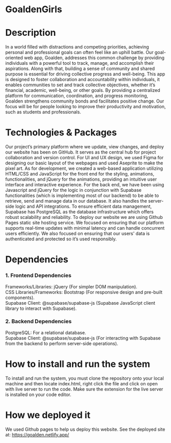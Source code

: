# GoaldenGirls

# Description
In a world filled with distractions and competing priorities, achieving personal and professional goals can often feel like an uphill battle. Our goal-oriented web app, Goalden, addresses this common challenge by providing individuals with a powerful tool to track, manage, and accomplish their aspirations. Along with that, building a sense of community and shared purpose is essential for driving collective progress and well-being. This app is designed to foster collaboration and accountability within individuals, it enables communities to set and track collective objectives, whether it’s financial, academic, well-being, or other goals. By providing a centralized platform for communication, coordination, and progress monitoring, Goalden strengthens community bonds and facilitates positive change. Our focus will be for people looking to improve their productivity and motivation, such as students and professionals.

# Technologies & Packages
Our project’s primary platform where we update, view changes, and deploy our website has been on GitHub. It serves as the central hub for project collaboration and version control. For UI and UX design, we used Figma for designing our basic layout of the webpages and used Aseprite to make the pixel art. As for development, we created a web-based application utilizing HTML/CSS and JavaScript for the front end for the styling, animations, functionalities, and jQuery for the animations, providing an intuitive user interface and interactive experience. For the back end, we have been using Javascript and jQuery for the logic in conjunction with Supabase functionalities (which is implementing most of our backend) to be able to retrieve, send and manage data in our database. It also handles the server-side logic and API integrations. To ensure efficient data management, Supabase has PostgreSQL as the database infrastructure which offers robust scalability and reliability. To deploy our website we are using Github Pages static site hosting service. We focused on ensuring that our platform supports real-time updates with minimal latency and can handle concurrent users efficiently. We also focused on ensuring that our users' data is authenticated and protected so it’s used responsibly.

# Dependencies
### 1. Frontend Dependencies
Frameworks/Libraries:
jQuery (For simpler DOM manipulation). <br>
CSS Libraries/Frameworks:
Bootstrap (For responsive design and pre-built components). <br>
Supabase Client:
@supabase/supabase-js (Supabase JavaScript client library to interact with Supabase).

### 2. Backend Dependencies
PostgreSQL: For a relational database. <br>
Supabase Client: @supabase/supabase-js (For interacting with Supabase from the backend to perform server-side operations).

# How to install and run the system
To install and run the system, you must clone the repository onto your local machine and then locate index.html, right click the file and click on open with live server to run the code. Make sure the extension for the live server is installed on your code editor. 

# How we deployed it
We used Github pages to help us deploy this website.
See the deployed site at: https://goalden.netlify.app/
